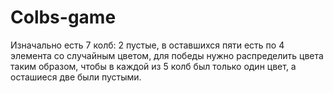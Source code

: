 # Colbs-game
Изначально есть 7 колб: 2 пустые, в оставшихся пяти есть по 4 элемента со случайным цветом, для победы нужно распределить цвета таким образом, чтобы в каждой из 5 колб был только один цвет, а осташиеся две были пустыми. 
